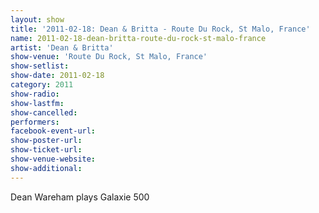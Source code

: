 ```yaml
---
layout: show
title: '2011-02-18: Dean & Britta - Route Du Rock, St Malo, France'
name: 2011-02-18-dean-britta-route-du-rock-st-malo-france
artist: 'Dean & Britta'
show-venue: 'Route Du Rock, St Malo, France'
show-setlist: 
show-date: 2011-02-18
category: 2011
show-radio: 
show-lastfm: 
show-cancelled: 
performers: 
facebook-event-url: 
show-poster-url: 
show-ticket-url: 
show-venue-website: 
show-additional: 
---
```


Dean Wareham plays Galaxie 500